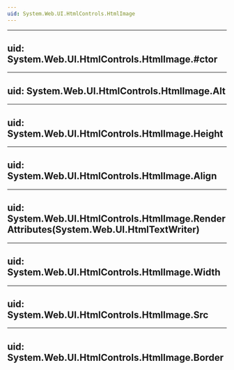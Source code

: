 ```yaml
---
uid: System.Web.UI.HtmlControls.HtmlImage
---
```


---
uid: System.Web.UI.HtmlControls.HtmlImage.#ctor
---

---
uid: System.Web.UI.HtmlControls.HtmlImage.Alt
---

---
uid: System.Web.UI.HtmlControls.HtmlImage.Height
---

---
uid: System.Web.UI.HtmlControls.HtmlImage.Align
---

---
uid: System.Web.UI.HtmlControls.HtmlImage.RenderAttributes(System.Web.UI.HtmlTextWriter)
---

---
uid: System.Web.UI.HtmlControls.HtmlImage.Width
---

---
uid: System.Web.UI.HtmlControls.HtmlImage.Src
---

---
uid: System.Web.UI.HtmlControls.HtmlImage.Border
---
